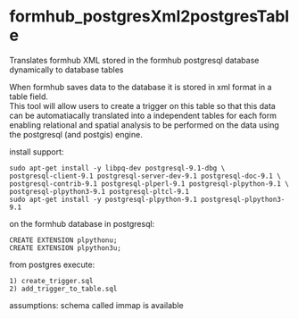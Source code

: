 formhub_postgresXml2postgresTable
=================================

Translates formhub XML stored in the formhub postgresql database dynamically to database tables

When formhub saves data to the database it is stored in xml format in a table field.  
This tool will allow users to create a trigger on this table so that this data can be automatiacally
translated into a independent tables for each form enabling relational and spatial analysis to be 
performed on the data using the postgresql (and postgis) engine.

install support:

    sudo apt-get install -y libpq-dev postgresql-9.1-dbg \
    postgresql-client-9.1 postgresql-server-dev-9.1 postgresql-doc-9.1 \
    postgresql-contrib-9.1 postgresql-plperl-9.1 postgresql-plpython-9.1 \
    postgresql-plpython3-9.1 postgresql-pltcl-9.1
    sudo apt-get install -y postgresql-plpython-9.1 postgresql-plpython3-9.1
  
on the formhub database in postgresql:
    
    CREATE EXTENSION plpythonu;
    CREATE EXTENSION plpython3u;

from postgres execute:

    1) create_trigger.sql
    2) add_trigger_to_table.sql

assumptions:
    schema called immap is available
